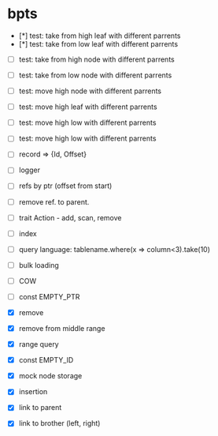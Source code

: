 # bpts

- [*] test: take from high leaf with different parrents
- [*] test: take from low leaf with different parrents
- [ ] test: take from high node with different parrents
- [ ] test: take from low node with different parrents
- [ ] test: move high node with different parrents
- [ ] test: move high leaf with different parrents
- [ ] test: move high low with different parrents
- [ ] test: move high low with different parrents
- [ ] record => {Id, Offset}
- [ ] logger
- [ ] refs by ptr (offset from start)
- [ ] remove ref. to parent.
- [ ] trait Action - add, scan, remove
- [ ] index
- [ ] query language: tablename.where(x => column<3).take(10)
- [ ] bulk loading
- [ ] COW


- [ ] const EMPTY_PTR
- [x] remove
- [x] remove from middle range
- [x] range query
- [x] const EMPTY_ID
- [x] mock node storage
- [x] insertion
- [x] link to parent
- [x] link to brother (left, right)

